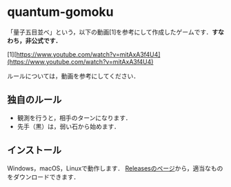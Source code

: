 # quantum-gomoku

「量子五目並べ」という，以下の動画[1]を参考にして作成したゲームです．**__すなわち，非公式です．__**

[1][https://www.youtube.com/watch?v=mitAxA3f4U4](https://www.youtube.com/watch?v=mitAxA3f4U4)

ルールについては，動画を参考にしてください．

## 独自のルール
- 観測を行うと，相手のターンになります．
- 先手（黒）は，弱い石から始めます．

## インストール
Windows，macOS，Linuxで動作します．
[Releasesのページ](https://github.com/TyomoGit/quantum-gomoku/releases)から，適当なものをダウンロードできます．